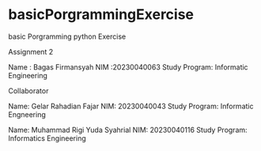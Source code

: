 # basicPorgrammingExercise
basic Porgramming python Exercise

Assignment 2

Name         : Bagas Firmansyah
NIM          :20230040063
Study Program: Informatic Engineering

Collaborator

Name: Gelar Rahadian Fajar
NIM: 20230040043
Study Program: Informatic Engneering

Name: Muhammad Rigi Yuda Syahrial
NIM: 20230040116
Study Program: Informatics Engineering
